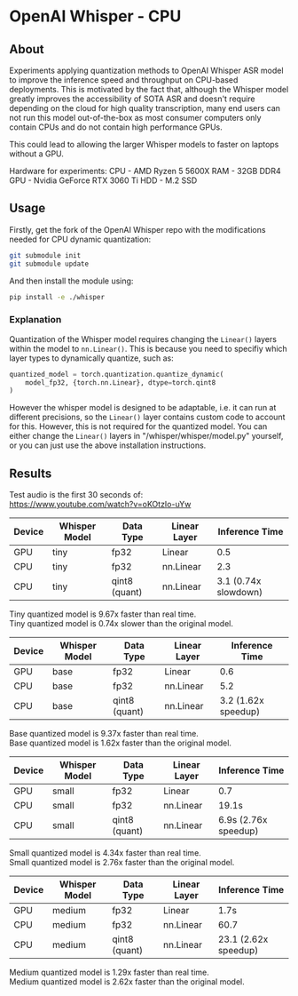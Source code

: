 # OpenAI Whisper - CPU

## About

Experiments applying quantization methods to OpenAI Whisper ASR model
to improve the inference speed and throughput on CPU-based deployments.
This is motivated by the fact that, although the Whisper model greatly
improves the accessibility of SOTA ASR and doesn't require depending
on the cloud for high quality transcription, many end users can not
run this model out-of-the-box as most consumer computers only contain
CPUs and do not contain high performance GPUs.

This could lead to allowing the larger Whisper models to faster
on laptops without a GPU.

Hardware for experiments:
CPU - AMD Ryzen 5 5600X 
RAM - 32GB DDR4 
GPU - Nvidia GeForce RTX 3060 Ti 
HDD - M.2 SSD 

## Usage

Firstly, get the fork of the OpenAI Whisper repo with the
modifications needed for CPU dynamic quantization:

```bash
git submodule init
git submodule update
```

And then install the module using:

```bash
pip install -e ./whisper
```

### Explanation

Quantization of the Whisper model requires changing the `Linear()`
layers within the model to `nn.Linear()`. This is because you need
to specifiy which layer types to dynamically quantize, such as:

```python
quantized_model = torch.quantization.quantize_dynamic(
    model_fp32, {torch.nn.Linear}, dtype=torch.qint8
)
```

However the whisper model is designed to be adaptable, i.e.
it can run at different precisions, so the `Linear()` layer contains
custom code to account for this. However, this is not required for
the quantized model. You can either change the `Linear()` layers in
"/whisper/whisper/model.py" yourself, or you can just use the above
installation instructions.

## Results

Test audio is the first 30 seconds of: \
https://www.youtube.com/watch?v=oKOtzIo-uYw

| Device | Whisper Model | Data Type | Linear Layer | Inference Time |
| --- | --- | ----------- | --- | --- |
| GPU | tiny | fp32 | Linear | 0.5 |
| CPU | tiny  | fp32 | nn.Linear | 2.3 |
| CPU | tiny  | qint8 (quant) | nn.Linear | 3.1 (0.74x slowdown) |

Tiny quantized model is 9.67x faster than real time. \
Tiny quantized model is 0.74x slower than the original model.

| Device | Whisper Model | Data Type | Linear Layer | Inference Time |
| --- | --- | ----------- | --- | --- |
| GPU | base | fp32 | Linear | 0.6 |
| CPU | base  | fp32 | nn.Linear | 5.2 |
| CPU | base  | qint8 (quant) | nn.Linear | 3.2 (1.62x speedup) |

Base quantized model is 9.37x faster than real time. \
Base quantized model is 1.62x faster than the original model.

| Device | Whisper Model | Data Type | Linear Layer | Inference Time |
| --- | --- | ----------- | --- | --- |
| GPU | small | fp32 | Linear | 0.7 |
| CPU | small | fp32 | nn.Linear | 19.1s |
| CPU | small | qint8 (quant) | nn.Linear | 6.9s (2.76x speedup) |

Small quantized model is 4.34x faster than real time. \
Small quantized model is 2.76x faster than the original model.

| Device | Whisper Model | Data Type | Linear Layer | Inference Time |
| --- | --- | ----------- | --- | --- 
| GPU | medium | fp32 | Linear | 1.7s |
| CPU | medium | fp32 | nn.Linear | 60.7 |
| CPU | medium | qint8 (quant) | nn.Linear | 23.1 (2.62x speedup) |

Medium quantized model is 1.29x faster than real time. \
Medium quantized model is 2.62x faster than the original model.
